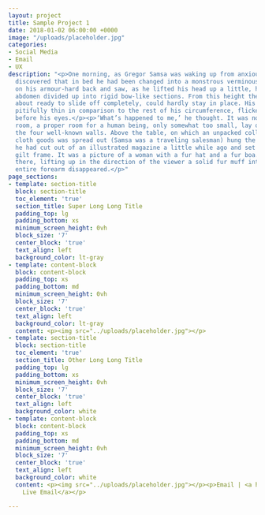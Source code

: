 ```yaml
---
layout: project
title: Sample Project 1
date: 2018-01-02 06:00:00 +0000
image: "/uploads/placeholder.jpg"
categories:
- Social Media
- Email
- UX
description: "<p>One morning, as Gregor Samsa was waking up from anxious dreams, he
  discovered that in bed he had been changed into a monstrous verminous bug. He lay
  on his armour-hard back and saw, as he lifted his head up a little, his brown, arched
  abdomen divided up into rigid bow-like sections. From this height the blanket, just
  about ready to slide off completely, could hardly stay in place. His numerous legs,
  pitifully thin in comparison to the rest of his circumference, flickered helplessly
  before his eyes.</p><p>‘What’s happened to me,’ he thought. It was no dream. His
  room, a proper room for a human being, only somewhat too small, lay quietly between
  the four well-known walls. Above the table, on which an unpacked collection of sample
  cloth goods was spread out (Samsa was a traveling salesman) hung the picture which
  he had cut out of an illustrated magazine a little while ago and set in a pretty
  gilt frame. It was a picture of a woman with a fur hat and a fur boa. She sat erect
  there, lifting up in the direction of the viewer a solid fur muff into which her
  entire forearm disappeared.</p>"
page_sections:
- template: section-title
  block: section-title
  toc_element: 'true'
  section_title: Super Long Long Title
  padding_top: lg
  padding_bottom: xs
  minimum_screen_height: 0vh
  block_size: '7'
  center_block: 'true'
  text_align: left
  background_color: lt-gray
- template: content-block
  block: content-block
  padding_top: xs
  padding_bottom: md
  minimum_screen_height: 0vh
  block_size: '7'
  center_block: 'true'
  text_align: left
  background_color: lt-gray
  content: <p><img src="../uploads/placeholder.jpg"></p>
- template: section-title
  block: section-title
  toc_element: 'true'
  section_title: Other Long Long Title
  padding_top: lg
  padding_bottom: xs
  minimum_screen_height: 0vh
  block_size: '7'
  center_block: 'true'
  text_align: left
  background_color: white
- template: content-block
  block: content-block
  padding_top: xs
  padding_bottom: md
  minimum_screen_height: 0vh
  block_size: '7'
  center_block: 'true'
  text_align: left
  background_color: white
  content: <p><img src="../uploads/placeholder.jpg"></p><p>Email | <a href="/">View
    Live Email</a></p>

---
```

